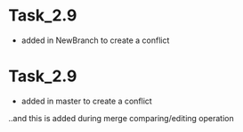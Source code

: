 # Task_2.9

* added in NewBranch to create a conflict
# Task_2.9

* added in master to create a conflict

..and this is added during merge comparing/editing	operation
